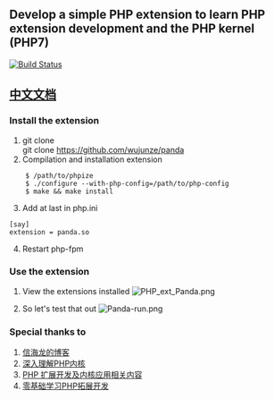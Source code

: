 ## Develop a simple PHP extension to learn PHP extension development and the PHP kernel (PHP7)

[![Build Status](https://travis-ci.org/wujunze/panda.svg?branch=master)](https://travis-ci.org/wujunze/panda)

## [中文文档](https://github.com/wujunze/panda/blob/master/README_zh.md)

### Install the extension
1. git clone   
git clone https://github.com/wujunze/panda 
2. Compilation and installation extension
```$xslt
    $ /path/to/phpize
    $ ./configure --with-php-config=/path/to/php-config
    $ make && make install
```
3. Add at last in php.ini
 ```$xslt
 [say]
 extension = panda.so
```
4. Restart php-fpm

### Use the extension
1. View the extensions installed
![PHP_ext_Panda.png](https://ooo.0o0.ooo/2017/07/04/595b36970d687.png)

2. So let's test that out
![Panda-run.png](https://ooo.0o0.ooo/2017/07/04/595b369431eee.png)

### Special thanks to
1. [信海龙的博客](http://www.bo56.com/)
2. [深入理解PHP内核](http://www.php-internals.com/)
3. [PHP 扩展开发及内核应用相关内容](https://www.markbj.com/book/8x2e106/4294)
4. [零基础学习PHP拓展开发](http://zhijia.io/essay/105250)
